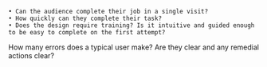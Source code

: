 	• Can the audience complete their job in a single visit?
	• How quickly can they complete their task?
	• Does the design require training? Is it intuitive and guided enough to be easy to complete on the first attempt?
How many errors does a typical user make? Are they clear and any remedial actions clear?